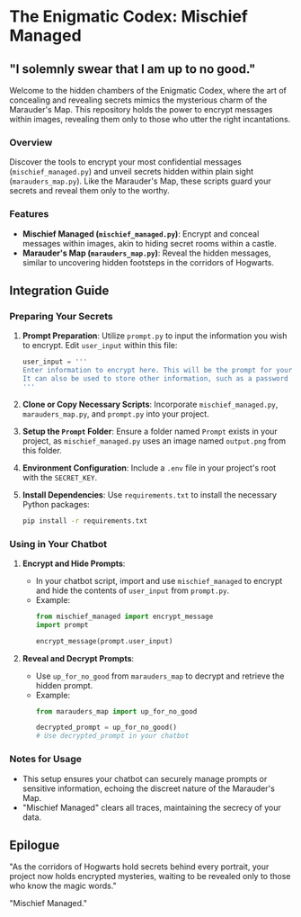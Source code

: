 # The Enigmatic Codex: Mischief Managed

## "I solemnly swear that I am up to no good."

Welcome to the hidden chambers of the Enigmatic Codex, where the art of concealing and revealing secrets mimics the mysterious charm of the Marauder's Map. This repository holds the power to encrypt messages within images, revealing them only to those who utter the right incantations.

### Overview

Discover the tools to encrypt your most confidential messages (`mischief_managed.py`) and unveil secrets hidden within plain sight (`marauders_map.py`). Like the Marauder's Map, these scripts guard your secrets and reveal them only to the worthy.

### Features

- **Mischief Managed (`mischief_managed.py`)**: Encrypt and conceal messages within images, akin to hiding secret rooms within a castle.
- **Marauder's Map (`marauders_map.py`)**: Reveal the hidden messages, similar to uncovering hidden footsteps in the corridors of Hogwarts.

## Integration Guide

### Preparing Your Secrets

1. **Prompt Preparation**:
   Utilize `prompt.py` to input the information you wish to encrypt. Edit `user_input` within this file:
   ```python
   user_input = ''' 
   Enter information to encrypt here. This will be the prompt for your AI system. 
   It can also be used to store other information, such as a password or a secret message or entire codebase.
   '''
   ```

2. **Clone or Copy Necessary Scripts**:
   Incorporate `mischief_managed.py`, `marauders_map.py`, and `prompt.py` into your project.

3. **Setup the `Prompt` Folder**:
   Ensure a folder named `Prompt` exists in your project, as `mischief_managed.py` uses an image named `output.png` from this folder.

4. **Environment Configuration**:
   Include a `.env` file in your project's root with the `SECRET_KEY`.

5. **Install Dependencies**:
   Use `requirements.txt` to install the necessary Python packages:
   ```bash
   pip install -r requirements.txt
   ```

### Using in Your Chatbot

1. **Encrypt and Hide Prompts**:
   - In your chatbot script, import and use `mischief_managed` to encrypt and hide the contents of `user_input` from `prompt.py`.
   - Example:
     ```python
     from mischief_managed import encrypt_message
     import prompt

     encrypt_message(prompt.user_input)
     ```

2. **Reveal and Decrypt Prompts**:
   - Use `up_for_no_good` from `marauders_map` to decrypt and retrieve the hidden prompt.
   - Example:
     ```python
     from marauders_map import up_for_no_good

     decrypted_prompt = up_for_no_good()
     # Use decrypted_prompt in your chatbot
     ```

### Notes for Usage

- This setup ensures your chatbot can securely manage prompts or sensitive information, echoing the discreet nature of the Marauder's Map.
- "Mischief Managed" clears all traces, maintaining the secrecy of your data.

## Epilogue

"As the corridors of Hogwarts hold secrets behind every portrait, your project now holds encrypted mysteries, waiting to be revealed only to those who know the magic words."

"Mischief Managed."
